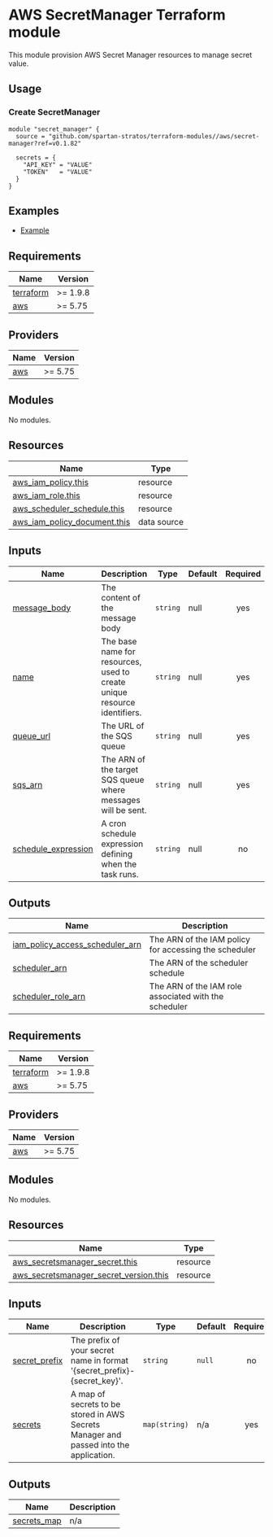 # AWS SecretManager Terraform module

This module provision AWS Secret Manager resources to manage secret value.

## Usage

### Create SecretManager

```hcl
module "secret_manager" {
  source = "github.com/spartan-stratos/terraform-modules//aws/secret-manager?ref=v0.1.82"

  secrets = {
    "API_KEY" = "VALUE"
    "TOKEN"   = "VALUE"
  }
}
```

## Examples

- [Example](./examples/complete/)

## Requirements

| Name                                                                     | Version  |
|--------------------------------------------------------------------------|----------|
| <a name="requirement_terraform"></a> [terraform](#requirement_terraform) | >= 1.9.8 |
| <a name="requirement_aws"></a> [aws](#requirement_aws)                   | \>= 5.75 |

## Providers

| Name                                             | Version  |
|--------------------------------------------------|----------|
| <a name="provider_aws"></a> [aws](#provider_aws) | \>= 5.75 |

## Modules

No modules.

## Resources

| Name                                                                                                                               | Type        |
|------------------------------------------------------------------------------------------------------------------------------------|-------------|
| [aws_iam_policy.this](https://registry.terraform.io/providers/hashicorp/aws/latest/docs/resources/iam_policy)                      | resource    |
| [aws_iam_role.this](https://registry.terraform.io/providers/hashicorp/aws/latest/docs/resources/iam_role)                          | resource    |
| [aws_scheduler_schedule.this](https://registry.terraform.io/providers/hashicorp/aws/latest/docs/resources/scheduler_schedule)      | resource    |
| [aws_iam_policy_document.this](https://registry.terraform.io/providers/hashicorp/aws/latest/docs/data-sources/iam_policy_document) | data source |

## Inputs

| Name                                                                                          | Description                                                              | Type     | Default | Required |
|-----------------------------------------------------------------------------------------------|--------------------------------------------------------------------------|----------|---------|:--------:|
| <a name="input_message_body"></a> [message\_body](#input\_message\_body)                      | The content of the message body                                          | `string` | null    |   yes    |
| <a name="input_name"></a> [name](#input\_name)                                                | The base name for resources, used to create unique resource identifiers. | `string` | null    |   yes    |
| <a name="input_queue_url"></a> [queue\_url](#input\_queue\_url)                               | The URL of the SQS queue                                                 | `string` | null    |   yes    |
| <a name="input_sqs_arn"></a> [sqs\_arn](#input\_sqs\_arn)                                     | The ARN of the target SQS queue where messages will be sent.             | `string` | null    |   yes    |
| <a name="input_schedule_expression"></a> [schedule\_expression](#input\_schedule\_expression) | A cron schedule expression defining when the task runs.                  | `string` | null    |    no    |

## Outputs

| Name                                                                                                                                      | Description                                           |
|-------------------------------------------------------------------------------------------------------------------------------------------|-------------------------------------------------------|
| <a name="output_iam_policy_access_scheduler_arn"></a> [iam\_policy\_access\_scheduler\_arn](#output\_iam\_policy\_access\_scheduler\_arn) | The ARN of the IAM policy for accessing the scheduler |
| <a name="output_scheduler_arn"></a> [scheduler\_arn](#output\_scheduler\_arn)                                                             | The ARN of the scheduler schedule                     |
| <a name="output_scheduler_role_arn"></a> [scheduler\_role\_arn](#output\_scheduler\_role\_arn)                                            | The ARN of the IAM role associated with the scheduler |

<!-- BEGIN_TF_DOCS -->

## Requirements

| Name                                                                      | Version  |
|---------------------------------------------------------------------------|----------|
| <a name="requirement_terraform"></a> [terraform](#requirement\_terraform) | >= 1.9.8 |
| <a name="requirement_aws"></a> [aws](#requirement\_aws)                   | >= 5.75  |

## Providers

| Name                                              | Version |
|---------------------------------------------------|---------|
| <a name="provider_aws"></a> [aws](#provider\_aws) | >= 5.75 |

## Modules

No modules.

## Resources

| Name                                                                                                                                                | Type     |
|-----------------------------------------------------------------------------------------------------------------------------------------------------|----------|
| [aws_secretsmanager_secret.this](https://registry.terraform.io/providers/hashicorp/aws/latest/docs/resources/secretsmanager_secret)                 | resource |
| [aws_secretsmanager_secret_version.this](https://registry.terraform.io/providers/hashicorp/aws/latest/docs/resources/secretsmanager_secret_version) | resource |

## Inputs

| Name                                                                        | Description                                                                           | Type          | Default | Required |
|-----------------------------------------------------------------------------|---------------------------------------------------------------------------------------|---------------|---------|:--------:|
| <a name="input_secret_prefix"></a> [secret\_prefix](#input\_secret\_prefix) | The prefix of your secret name in format '{secret\_prefix}-{secret\_key}'.            | `string`      | `null`  |    no    |
| <a name="input_secrets"></a> [secrets](#input\_secrets)                     | A map of secrets to be stored in AWS Secrets Manager and passed into the application. | `map(string)` | n/a     |   yes    |

## Outputs

| Name                                                                    | Description |
|-------------------------------------------------------------------------|-------------|
| <a name="output_secrets_map"></a> [secrets\_map](#output\_secrets\_map) | n/a         |

<!-- END_TF_DOCS -->